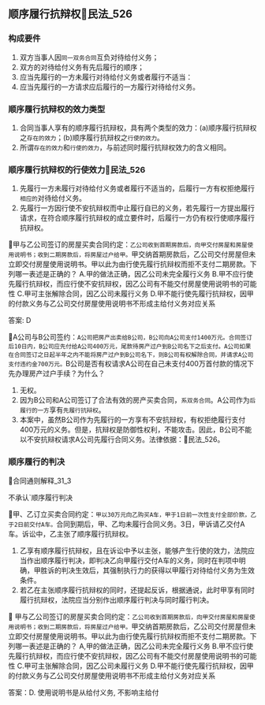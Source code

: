 ## 顺序履行抗辩权🚪民法_526

### 构成要件
1. 双方当事人因`同一双务合同`互负对待给付义务；
2. 双方的对待给付义务有先后履行的顺序；
3. 应当先履行的一方未履行对待给付义务或者履行不适当：
4. 应当先履行的一方请求应后履行的一方履行对待给付义务。

### 顺序履行抗辩权的效力类型

1. 合同当事人享有的顺序履行抗辩权，具有两个类型的效力：(a)顺序履行抗辩权之`存在的效力`；(b)顺序履行抗辩权之`行使的效力`。
2. 所谓`存在的效力`和`行使的效力`，与前述同时履行抗辩权效力的含义相同。



### 顺序履行抗辩权的行使效力🚪民法_526

1. 先履行一方未履行对待给付义务或者履行不适当的，后履行一方有权拒绝履行`相应的`对待给付义务。
2. 先履行一方因行使不安抗辩权而中止履行自已的义务，若先履行一方提出履行请求，在符合顺序履行抗辩权的成立要件时，后履行一方仍有权行使顺序履行抗辩权。


🍐甲与乙公司签订的房屋买卖合同约定：`乙公司收到首期房款后，向甲交付房屋和房屋使用说明书；收到二期房款后，将房屋过户给甲。`甲交纳首期房款后，乙公司交付房屋但未立即交付房屋使用说明书。甲以此为由行使先履行抗辩权而拒不支付二期房款。下列哪一表述是正确的？
A.甲的做法正确，因乙公司未完全履行义务
B.甲不应行使先履行抗辩权，而应行使不安抗辩权，因乙公司有不能交付房屋使用说明书的可能性
C.甲可主张解除合同，因乙公司未履行义务
D.甲不能行使先履行抗辩权，因甲的付款义务与乙公司交付房屋使用说明书不形成主给付义务对应关系

答案: D


🍐A公司与B公司签约：`A公司把房产出卖给B公司，B公司向A公司支付1400万元。合同签订后10日内，B公司应先付给A公司400万元，尾款待房产过户到B公司名下之后支付。A公司如果在合同签订之日起半年之内不能将房产过户到B公司名下，则B公司有权解除合同，并请求A公司支付违约金700万元。`B公司是否有权请求A公司在自己未支付400万首付款的情况下先办理房产过户手续？为什么？
1. 无权。
2. 因为B公司和A公司签订了合法有效的房产买卖合同，`系双务合同`。A公司作为`后履行的一方`享有`先履行抗辩权`。
3. 本案中，虽然B公司作为先履行的一方享有不安抗辩权，有权拒绝履行支付400万元的义务。但是，抗辩权是防御性权利，不能攻击。因此，B公司不能以不安抗辩权请求A公司先履行合同义务。法律依据：🚪民法_526。


### 顺序履行的判决
🚪合同通则解释_31_3

不承认`顺序履行判决

🍐甲、乙订立买卖合同约定：`甲以30万元向乙购买A车，甲于1日前一次性支付全部价款，乙于2日前交付A车。`合同到期后，甲、乙均未履行合同义务。3日，甲诉请乙交付A车。诉讼中，乙主张了顺序履行抗辩权。

1. 乙享有顺序履行抗辩权，且在诉讼中予以主张，能够产生行使的效力，法院应当作出顺序履行判决，即判决乙向甲履行交付A车的义务，同时在判项中明确，甲胜诉的判决生效后，其强制执行力的获得以甲履行对待给付义务为生效条件。
2. 若乙在主张顺序履行抗辩权的同时，还提起反诉，根据通说，此时甲享有同时履行抗辩权，法院应当分别作出顺序履行判决与同时履行判决。

🍐
甲与乙公司签订的房屋买卖合同约定：`乙公司收到首期房款后，向甲交付房屋和房屋使用说明书；收到二期房款后，将房屋过户给甲。`甲交纳首期房款后，乙公司交付房屋但未立即交付房屋使用说明书。甲以此为由行使先履行抗辩权而拒不支付二期房款。下列哪一表述是正确的？
A,甲的做法正确，因乙公司未完全履行义务
B.甲不应行使先履行抗辩权，而应行使不安抗辩权，因乙公司有不能交付房屋使用说明书的可能性
C.甲可主张解除合同，因乙公司未履行义务
D.甲不能行使先履行抗辩权，因甲的付款义务与乙公司交付房屋使用说明书不形成主给付义务对应关系

答案：D. 使用说明书是从给付义务, 不影响主给付
